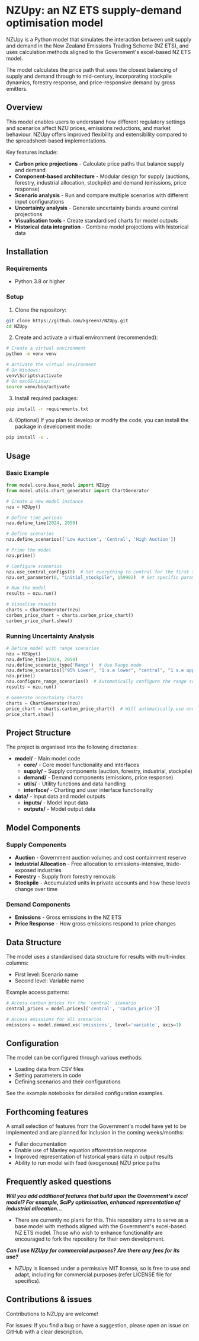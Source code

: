 # NZUpy: an NZ ETS supply-demand optimisation model

NZUpy is a Python model that simulates the interaction between unit supply and demand in the New Zealand Emissions Trading Scheme (NZ ETS), and uses calculation methods aligned to the Government's excel-based NZ ETS model.

The model calculates the price path that sees the closest balancing of supply and demand through to mid-century, incorporating stockpile dynamics, forestry response, and price-responsive demand by gross emitters.

## Overview

This model enables users to understand how different regulatory settings and scenarios affect NZU prices, emissions reductions, and market behaviour. NZUpy offers improved flexibility and extensibility compared to the spreadsheet-based implementations.

Key features include:

- **Carbon price projections** - Calculate price paths that balance supply and demand
- **Component-based architecture** - Modular design for supply (auctions, forestry, industrial allocation, stockpile) and demand (emissions, price response)
- **Scenario analysis** - Run and compare multiple scenarios with different input configurations
- **Uncertainty analysis** - Generate uncertainty bands around central projections
- **Visualisation tools** - Create standardised charts for model outputs
- **Historical data integration** - Combine model projections with historical data

## Installation

### Requirements

- Python 3.8 or higher

### Setup

1. Clone the repository:

```bash
git clone https://github.com/kgreen7/NZUpy.git
cd NZUpy
```

2. Create and activate a virtual environment (recommended):

```bash
# Create a virtual environment
python -m venv venv

# Activate the virtual environment
# On Windows:
venv\Scripts\activate
# On macOS/Linux:
source venv/bin/activate
```

3. Install required packages:

```bash
pip install -r requirements.txt
```

4. (Optional) If you plan to develop or modify the code, you can install the package in development mode:

```bash
pip install -e .
```

## Usage

### Basic Example

```python
from model.core.base_model import NZUpy
from model.utils.chart_generator import ChartGenerator

# Create a new model instance
nzu = NZUpy()

# Define time periods
nzu.define_time(2024, 2050)

# Define scenarios
nzu.define_scenarios(['Low Auction', 'Central', 'High Auction'])

# Prime the model
nzu.prime()

# Configure scenarios
nzu.use_central_configs(0)  # Set everything to central for the first scenario
nzu.set_parameter(0, "initial_stockpile", 159902)  # Set specific parameter

# Run the model
results = nzu.run()

# Visualise results
charts = ChartGenerator(nzu)
carbon_price_chart = charts.carbon_price_chart()
carbon_price_chart.show()
```

### Running Uncertainty Analysis

```python
# Define model with range scenarios
nzu = NZUpy()
nzu.define_time(2024, 2050)
nzu.define_scenario_type('Range')  # Use Range mode
nzu.define_scenarios(["95% Lower", "1 s.e lower", "central", "1 s.e upper", "95% Upper"])
nzu.prime()
nzu.configure_range_scenarios()  # Automatically configure the range scenarios
results = nzu.run()

# Generate uncertainty charts
charts = ChartGenerator(nzu)
price_chart = charts.carbon_price_chart()  # Will automatically use uncertainty bands
price_chart.show()
```

## Project Structure

The project is organised into the following directories:

- **model/** - Main model code
  - **core/** - Core model functionality and interfaces
  - **supply/** - Supply components (auction, forestry, industrial, stockpile)
  - **demand/** - Demand components (emissions, price response)
  - **utils/** - Utility functions and data handling
  - **interface/** - Charting and user interface functionality
- **data/** - Input data and model outputs
  - **inputs/** - Model input data
  - **outputs/** - Model output data

## Model Components

### Supply Components

- **Auction** - Government auction volumes and cost containment reserve
- **Industrial Allocation** - Free allocation to emissions-intensive, trade-exposed industries
- **Forestry** - Supply from forestry removals
- **Stockpile** - Accumulated units in private accounts and how these levels change over time

### Demand Components

- **Emissions** - Gross emissions in the NZ ETS
- **Price Response** - How gross emissions respond to price changes

## Data Structure

The model uses a standardised data structure for results with multi-index columns:

- First level: Scenario name
- Second level: Variable name

Example access patterns:

```python
# Access carbon prices for the 'central' scenario
central_prices = model.prices[('central', 'carbon_price')]

# Access emissions for all scenarios
emissions = model.demand.xs('emissions', level='variable', axis=1)
```

## Configuration

The model can be configured through various methods:

- Loading data from CSV files
- Setting parameters in code
- Defining scenarios and their configurations

See the example notebooks for detailed configuration examples.

## Forthcoming features

A small selection of features from the Government's model have yet to be implemented and are planned for inclusion in the coming weeks/months:

- Fuller documentation
- Enable use of Manley equation afforestation response
- Improved representation of historical years data in output results
- Ability to run model with fxed (exogenous) NZU price paths

## Frequently asked questions

   ***Will you add additional features that build upon the Government's excel model? For example, SciPy optimisation, enhanced representation of industrial allocation...***

- There are currently no plans for this. This repository aims to serve as a base model with methods aligned with the Government's excel-based NZ ETS model. Those who wish to enhance functionality are encouraged to fork the repository for their own development.

***Can I use NZUpy for commercial purposes? Are there any fees for its use?***

- NZUpy is licensed under a permissive MIT license, so is free to use and adapt, including for commercial purposes (refer LICENSE file for specifics).

## Contributions & issues

Contributions to NZUpy are welcome!

For issues: If you find a bug or have a suggestion, please open an issue on GitHub with a clear description.
